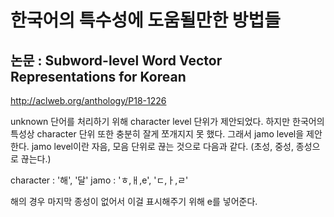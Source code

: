 # 한국어의 특수성에 도움될만한 방법들

## 논문 : Subword-level Word Vector Representations for Korean
http://aclweb.org/anthology/P18-1226

unknown 단어를 처리하기 위해 character level 단위가 제안되었다. 하지만 한국어의 특성상 character 단위 또한 충분히 잘게 쪼개지지 못 했다.
그래서 jamo level을 제안한다. jamo level이란 자음, 모음 단위로 끊는 것으로 다음과 같다. (초성, 중성, 종성으로 끊는다.)

character : '해', '달'
jamo : 'ㅎ,ㅐ,e', 'ㄷ,ㅏ,ㄹ'

해의 경우 마지막 종성이 없어서 이걸 표시해주기 위해 e를 넣어준다. 

